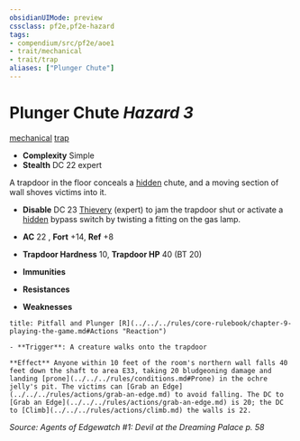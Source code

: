 ```yaml
---
obsidianUIMode: preview
cssclass: pf2e,pf2e-hazard
tags:
- compendium/src/pf2e/aoe1
- trait/mechanical
- trait/trap
aliases: ["Plunger Chute"]
---
```

# Plunger Chute *Hazard 3*  
[mechanical](../../../Rules/traits/mechanical.md)  [trap](../../../Rules/traits/trap.md)  

- **Complexity** Simple
- **Stealth** DC 22 expert  

A trapdoor in the floor conceals a [hidden](../../../Rules/conditions.md#Hidden) chute, and a moving section of wall shoves victims into it.

- **Disable** DC 23 [Thievery](../../skills.md#Thievery) (expert) to jam the trapdoor shut or activate a [hidden](../../../Rules/conditions.md#Hidden) bypass switch by twisting a fitting on the gas lamp.  

- **AC** 22 , **Fort** +14, **Ref** +8
- **Trapdoor Hardness** 10, **Trapdoor HP** 40 (BT 20)
- **Immunities** 
- **Resistances** 
- **Weaknesses** 
     
```ad-embed-ability
title: Pitfall and Plunger [R](../../../rules/core-rulebook/chapter-9-playing-the-game.md#Actions "Reaction")

- **Trigger**: A creature walks onto the trapdoor

**Effect** Anyone within 10 feet of the room's northern wall falls 40 feet down the shaft to area E33, taking 20 bludgeoning damage and landing [prone](../../../rules/conditions.md#Prone) in the ochre jelly's pit. The victims can [Grab an Edge](../../../rules/actions/grab-an-edge.md) to avoid falling. The DC to [Grab an Edge](../../../rules/actions/grab-an-edge.md) is 20; the DC to [Climb](../../../rules/actions/climb.md) the walls is 22.
```

*Source: Agents of Edgewatch #1: Devil at the Dreaming Palace p. 58*
